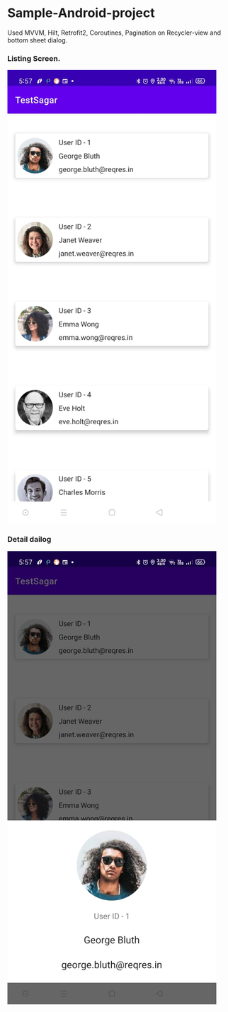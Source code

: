 # Sample-Android-project
Used MVVM, Hilt, Retrofit2, Coroutines, Pagination on Recycler-view and bottom sheet dialog.

### Listing Screen. 
![alt text](app/src/main/assets/list.jpeg?raw=true "Listing Screen.")

### Detail dailog 
![alt text](app/src/main/assets/detail.jpeg?raw=true "Detail dailog")
